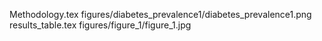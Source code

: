 Methodology.tex
figures/diabetes_prevalence1/diabetes_prevalence1.png
results_table.tex
figures/figure_1/figure_1.jpg
